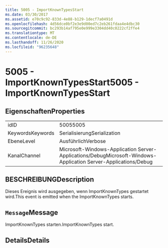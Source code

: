 ```yaml
---
title: 5005 - ImportKnownTypesStart
ms.date: 03/30/2017
ms.assetid: e70c9c92-833d-4e88-b129-1decf7a0491d
ms.openlocfilehash: 4d56dce0bf2e3e9d00ed7c2eb261fdaa4e4dbc30
ms.sourcegitcommit: bc293b14af795e0e999e3304dd40c0222cf2ffe4
ms.translationtype: MT
ms.contentlocale: de-DE
ms.lasthandoff: 11/26/2020
ms.locfileid: "96235648"
---
```

# <a name="5005---importknowntypesstart"></a><span data-ttu-id="a6b77-102">5005 - ImportKnownTypesStart</span><span class="sxs-lookup"><span data-stu-id="a6b77-102">5005 - ImportKnownTypesStart</span></span>

## <a name="properties"></a><span data-ttu-id="a6b77-103">Eigenschaften</span><span class="sxs-lookup"><span data-stu-id="a6b77-103">Properties</span></span>  
  
|||  
|-|-|  
|<span data-ttu-id="a6b77-104">id</span><span class="sxs-lookup"><span data-stu-id="a6b77-104">ID</span></span>|<span data-ttu-id="a6b77-105">5005</span><span class="sxs-lookup"><span data-stu-id="a6b77-105">5005</span></span>|  
|<span data-ttu-id="a6b77-106">Keywords</span><span class="sxs-lookup"><span data-stu-id="a6b77-106">Keywords</span></span>|<span data-ttu-id="a6b77-107">Serialisierung</span><span class="sxs-lookup"><span data-stu-id="a6b77-107">Serialization</span></span>|  
|<span data-ttu-id="a6b77-108">Ebene</span><span class="sxs-lookup"><span data-stu-id="a6b77-108">Level</span></span>|<span data-ttu-id="a6b77-109">Ausführlich</span><span class="sxs-lookup"><span data-stu-id="a6b77-109">Verbose</span></span>|  
|<span data-ttu-id="a6b77-110">Kanal</span><span class="sxs-lookup"><span data-stu-id="a6b77-110">Channel</span></span>|<span data-ttu-id="a6b77-111">Microsoft-Windows-Application Server-Applications/Debug</span><span class="sxs-lookup"><span data-stu-id="a6b77-111">Microsoft-Windows-Application Server-Applications/Debug</span></span>|  
  
## <a name="description"></a><span data-ttu-id="a6b77-112">BESCHREIBUNG</span><span class="sxs-lookup"><span data-stu-id="a6b77-112">Description</span></span>  

 <span data-ttu-id="a6b77-113">Dieses Ereignis wird ausgegeben, wenn ImportKnownTypes gestartet wird.</span><span class="sxs-lookup"><span data-stu-id="a6b77-113">This event is emitted when the ImportKnownTypes starts.</span></span>  
  
## <a name="message"></a><span data-ttu-id="a6b77-114">`Message`</span><span class="sxs-lookup"><span data-stu-id="a6b77-114">Message</span></span>  

 <span data-ttu-id="a6b77-115">ImportKnownTypes starten.</span><span class="sxs-lookup"><span data-stu-id="a6b77-115">ImportKnownTypes start.</span></span>  
  
## <a name="details"></a><span data-ttu-id="a6b77-116">Details</span><span class="sxs-lookup"><span data-stu-id="a6b77-116">Details</span></span>

